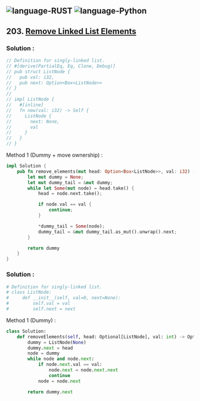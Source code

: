 ![language-RUST](https://img.shields.io/badge/%20-RUST-8d4004?style=for-the-badge&logo=RUST)
![language-Python](https://img.shields.io/badge/%20-Python-ffd43b?style=for-the-badge&logo=PYTHON)
---

## 203. [Remove Linked List Elements](https://leetcode.com/problems/remove-linked-list-elements)

### Solution :

```rust
// Definition for singly-linked list.
// #[derive(PartialEq, Eq, Clone, Debug)]
// pub struct ListNode {
//   pub val: i32,
//   pub next: Option<Box<ListNode>>
// }
// 
// impl ListNode {
//   #[inline]
//   fn new(val: i32) -> Self {
//     ListNode {
//       next: None,
//       val
//     }
//   }
// }
```

Method 1 (Dummy + move ownership) :
```rust
impl Solution {
    pub fn remove_elements(mut head: Option<Box<ListNode>>, val: i32) -> Option<Box<ListNode>> {
        let mut dummy = None;
        let mut dummy_tail = &mut dummy;
        while let Some(mut node) = head.take() {
            head = node.next.take();

            if node.val == val {
                continue;
            }

            *dummy_tail = Some(node);
            dummy_tail = &mut dummy_tail.as_mut().unwrap().next;
        }

        return dummy
    }
}
```

### Solution :

```python
# Definition for singly-linked list.
# class ListNode:
#     def __init__(self, val=0, next=None):
#         self.val = val
#         self.next = next
```

Method 1 (Dummy) :
```python
class Solution:
    def removeElements(self, head: Optional[ListNode], val: int) -> Optional[ListNode]:
        dummy = ListNode(None)
        dummy.next = head
        node = dummy
        while node and node.next:
            if node.next.val == val:
                node.next = node.next.next
                continue
            node = node.next

        return dummy.next
```
